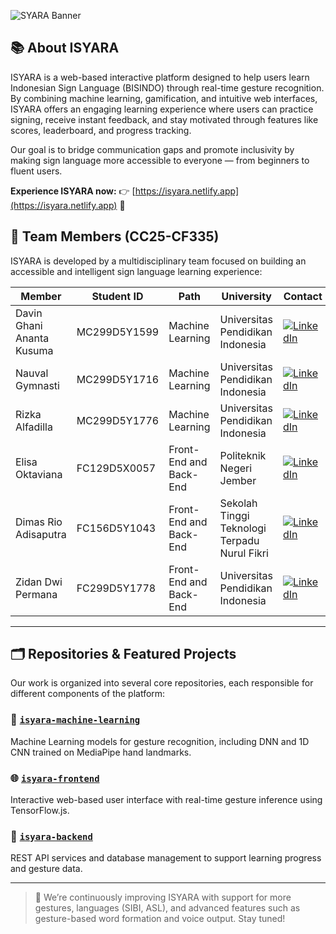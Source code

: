 ![SYARA Banner](https://github.com/user-attachments/assets/6e4ab41b-a870-42b4-b4e5-b05e2ad57ad3)

## 📚 About ISYARA

ISYARA is a web-based interactive platform designed to help users learn Indonesian Sign Language (BISINDO) through real-time gesture recognition. By combining machine learning, gamification, and intuitive web interfaces, ISYARA offers an engaging learning experience where users can practice signing, receive instant feedback, and stay motivated through features like scores, leaderboard, and progress tracking.

Our goal is to bridge communication gaps and promote inclusivity by making sign language more accessible to everyone — from beginners to fluent users.

**Experience ISYARA now:** 👉 [https://isyara.netlify.app](https://isyara.netlify.app) 🌟

## 👥 Team Members (CC25-CF335)

ISYARA is developed by a multidisciplinary team focused on building an accessible and intelligent sign language learning experience:

| Member                        | Student ID     | Path                  | University                                   | Contact |
|------------------------------|----------------|------------------------|----------------------------------------------|---------|
| Davin Ghani Ananta Kusuma    | MC299D5Y1599   | Machine Learning       | Universitas Pendidikan Indonesia             | [![LinkedIn](https://img.shields.io/badge/-LinkedIn-0A66C2?logo=linkedin&logoColor=white&style=flat-square)](http://www.linkedin.com/in/davin-kusuma22) |
| Nauval Gymnasti              | MC299D5Y1716   | Machine Learning       | Universitas Pendidikan Indonesia             | [![LinkedIn](https://img.shields.io/badge/-LinkedIn-0A66C2?logo=linkedin&logoColor=white&style=flat-square)](https://www.linkedin.com/in/nauval-gymnasti) |
| Rizka Alfadilla              | MC299D5Y1776   | Machine Learning       | Universitas Pendidikan Indonesia             | [![LinkedIn](https://img.shields.io/badge/-LinkedIn-0A66C2?logo=linkedin&logoColor=white&style=flat-square)](https://www.linkedin.com/in/rizka-alfadilla) |
| Elisa Oktaviana              | FC129D5X0057   | Front-End and Back-End | Politeknik Negeri Jember                     | [![LinkedIn](https://img.shields.io/badge/-LinkedIn-0A66C2?logo=linkedin&logoColor=white&style=flat-square)](https://www.linkedin.com/in/elisa-oktaviana) |
| Dimas Rio Adisaputra         | FC156D5Y1043   | Front-End and Back-End | Sekolah Tinggi Teknologi Terpadu Nurul Fikri | [![LinkedIn](https://img.shields.io/badge/-LinkedIn-0A66C2?logo=linkedin&logoColor=white&style=flat-square)](http://www.linkedin.com/in/dimasrioadisaputra) |
| Zidan Dwi Permana            | FC299D5Y1778   | Front-End and Back-End | Universitas Pendidikan Indonesia             | [![LinkedIn](https://img.shields.io/badge/-LinkedIn-0A66C2?logo=linkedin&logoColor=white&style=flat-square)](https://www.linkedin.com/in/zidan-dwi-permana-7a8b4a24a/) |

---

## 🗂️ Repositories & Featured Projects

Our work is organized into several core repositories, each responsible for different components of the platform:

### 🔬 [`isyara-machine-learning`](https://github.com/isyara-dev/isyara-machine-learning)  
Machine Learning models for gesture recognition, including DNN and 1D CNN trained on MediaPipe hand landmarks.

### 🌐 [`isyara-frontend`](https://github.com/isyara-dev/isyara-frontend)  
Interactive web-based user interface with real-time gesture inference using TensorFlow.js.

### 🔧 [`isyara-backend`](https://github.com/isyara-dev/isyara-backend)  
REST API services and database management to support learning progress and gesture data.

---

> 🔄 We’re continuously improving ISYARA with support for more gestures, languages (SIBI, ASL), and advanced features such as gesture-based word formation and voice output. Stay tuned!
